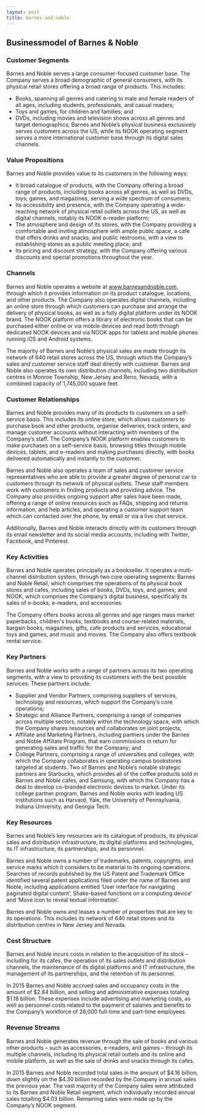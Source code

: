 ```yaml
---
layout: post
title: barnes-and-noble
---
```


Businessmodel of Barnes & Noble
--------------------------------

### Customer Segments

Barnes and Noble serves a large consumer-focused customer base. The Company serves a broad demographic of general consumers, with its physical retail stores offering a broad range of products. This includes:

 * Books, spanning all genres and catering to male and female readers of all ages, including students, professionals, and casual readers;
* Toys and games, for children and families; and
* DVDs, including movies and television shows across all genres and target demographics;
 Barnes and Noble’s physical business exclusively serves customers across the US, while its NOOK operating segment serves a more international customer base through its digital sales channels.

### Value Propositions

Barnes and Noble provides value to its customers in the following ways:

 * It broad catalogue of products, with the Company offering a broad range of products, including books across all genres, as well as DVDs, toys, games, and magazines, serving a wide spectrum of consumers;
* Its accessibility and presence, with the Company operating a wide-reaching network of physical retail outlets across the US, as well as digital channels, notably its NOOK e-reader platform;
* The atmosphere and design of its stores, with the Company providing a comfortable and inviting atmosphere with ample public space, a cafe that offers drinks and snacks, and public restrooms, with a view to establishing stores as a public meeting place; and
* Its pricing and discount strategy, with the Company offering various discounts and special promotions throughout the year.
 ### Channels

Barnes and Noble operates a website at www.barnesandnoble.com, through which it provides information on its product catalogue, locations, and other products. The Company also operates digital channels, including an online store through which customers can purchase and arrange the delivery of physical books, as well as a fully digital platform under its NOOK brand. The NOOK platform offers a library of electronic books that can be purchased either online or via mobile devices and read both through dedicated NOOK devices and via NOOK apps for tablets and mobile phones running iOS and Android systems.

The majority of Barnes and Noble’s physical sales are made through its network of 640 retail stores across the US, through which the Company’s sales and customer service staff deal directly with customer. Barnes and Noble also operates its own distribution channels, including two distribution centres in Monroe Township, New Jersey and Reno, Nevada, with a combined capacity of 1,745,000 square feet.

### Customer Relationships

Barnes and Noble provides many of its products to customers on a self-service basis. This includes its online store, which allows customers to purchase book and other products, organise deliveries, track orders, and manage customer accounts without interacting with members of the Company’s staff. The Company’s NOOK platform enables customers to make purchases on a self-service basis, browsing titles through mobile devices, tablets, and e-readers and making purchases directly, with books delivered automatically and instantly to the customer.

Barnes and Noble also operates a team of sales and customer service representatives who are able to provide a greater degree of personal car to customers through its network of physical outlets. These staff members work with customers in finding products and providing advice. The Company also provides ongoing support after sales have been made, offering a range of online resources such as FAQs, shipping and returns information, and help articles, and operating a customer support team which can contacted over the phone, by email or via a live chat service.

Additionally, Barnes and Noble interacts directly with its customers through its email newsletter and its social media accounts, including with Twitter, Facebook, and Pinterest.

### Key Activities

Barnes and Noble operates principally as a bookseller. It operates a multi-channel distribution system, through two core operating segments: Barnes and Noble Retail, which comprises the operations of its physical book stores and cafes, including sales of books, DVDs, toys, and games; and NOOK, which comprises the Company’s digital business, specifically its sales of e-books, e-readers, and accessories.

The Company offers books across all genres and age ranges mass market paperbacks, children's books, textbooks and course-related materials, bargain books, magazines, gifts, cafe products and services, educational toys and games, and music and movies. The Company also offers textbook rental service.

### Key Partners

Barnes and Noble works with a range of partners across its two operating segments, with a view to providing its customers with the best possible services. These partners include:

 * Supplier and Vendor Partners, comprising suppliers of services, technology and resources, which support the Company’s core operations;
* Strategic and Alliance Partners, comprising a range of companies across multiple sectors, notably within the technology space, with which the Company shares resources and collaborates on joint projects;
* Affiliate and Marketing Partners, including partners under the Barnes and Noble Affiliate Program, that earn commissions in return for generating sales and traffic for the Company; and
* College Partners, comprising a range of universities and colleges, with which the Company collaborates in operating campus bookstores targeted at students.
 Two of Barnes and Noble’s notable strategic partners are Starbucks, which provides all of the coffee products sold in Barnes and Noble cafes, and Samsung, with which the Company has a deal to develop co-branded electronic devices to market. Under its college partner program, Barnes and Noble works with leading US institutions such as Harvard, Yale, the University of Pennsylvania, Indiana University, and Georgia Tech.

### Key Resources

Barnes and Noble’s key resources are its catalogue of products, its physical sales and distribution infrastructure, its digital platforms and technologies, its IT infrastructure, its partnerships, and its personnel.

Barnes and Noble owns a number of trademarks, patents, copyrights, and service marks which it considers to be material to its ongoing operations. Searches of records published by the US Patent and Trademark Office identified several patent applications filed under the name of Barnes and Noble, including applications entitled ‘User interface for navigating paginated digital content’, Shake-based functions on a computing device’ and ‘Move icon to reveal textual information’.

Barnes and Noble owns and leases a number of properties that are key to its operations. This includes its network of 640 retail stores and its distribution centres in New Jersey and Nevada.

### Cost Structure

Barnes and Noble incurs costs in relation to the acquisition of its stock – including for its cafes, the operation of its sales outlets and distribution channels, the maintenance of its digital platforms and IT infrastructure, the management of its partnerships, and the retention of its personnel.

In 2015 Barnes and Noble accrued sales and occupancy costs in the amount of $2.84 billion, and selling and administrative expenses totaling $1.18 billion. These expenses include advertising and marketing costs, as well as personnel costs related to the payment of salaries and benefits to the Company’s workforce of 28,000 full-time and part-time employees.

### Revenue Streams

Barnes and Noble generates revenue through the sale of books and various other products – such as accessories, e-readers, and games – through its multiple channels, including its physical retail outlets and its online and mobile platform, as well as the sale of drinks and snacks through its cafes.

In 2015 Barnes and Noble recorded total sales in the amount of $4.16 billion, down slightly on the $4.30 billion recorded by the Company in annual sales the previous year. The vast majority of the Company sales were attributed to its Barnes and Noble Retail segment, which individually recorded annual sales totalling $4.03 billion. Remaining sales were made up by the Company’s NOOK segment.
